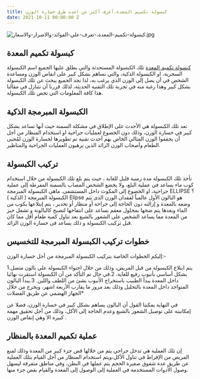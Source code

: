 ```yaml
---
title: كبسولة تكميم المعدة،أعرف أكثر عن احدث طرق خسارة الوزن
date: 2021-10-11 00:00:00 Z
---
```


![كبسولة-تكميم-المعدة،-تعرف-علي-الفوائد-والاضرار-والاسعار.jpg](/uploads/%D9%83%D8%A8%D8%B3%D9%88%D9%84%D8%A9-%D8%AA%D9%83%D9%85%D9%8A%D9%85-%D8%A7%D9%84%D9%85%D8%B9%D8%AF%D8%A9%D8%8C-%D8%AA%D8%B9%D8%B1%D9%81-%D8%B9%D9%84%D9%8A-%D8%A7%D9%84%D9%81%D9%88%D8%A7%D8%A6%D8%AF-%D9%88%D8%A7%D9%84%D8%A7%D8%B6%D8%B1%D8%A7%D8%B1-%D9%88%D8%A7%D9%84%D8%A7%D8%B3%D8%B9%D8%A7%D8%B1.jpg)

## كبسولة تكميم المعدة      
[كبسولة تكميم المعدة](https://drahmedibrahim.com/%D9%83%D8%A8%D8%B3%D9%88%D9%84%D8%A9-%D8%AA%D9%83%D9%85%D9%8A%D9%85-%D8%A7%D9%84%D9%85%D8%B9%D8%AF%D8%A9/) تلك الكبسولة المستحدثة والتي يطلق عليها الجميع اسم الكبسولة السحرية، او الكبسولة الذكية، والتي تساهم بشكل كبير على انقاص الوزن ومساعدة الشخص في أن يصل إلى الوزن الذي يرغب به، لذا نجد الجميع يبحث عن تلك الكبسولة بشكل كبير وهذا رغبة منه في تجربة تلك التقنية الحديثة، لذلك قررنا أن نتنازل في مقالنا هذا كافة المعلومات التي تخص تلك الكبسولة.

## الكبسولة المبرمجة الذكية
تعد تلك الكبسولة هي الأحدث على الإطلاق في مشكلة السمنة حيث أنها تساعد بشكل كبير في خسارة الوزن، وذلك دون الخضوع لعمليات جراحية او استخدام المنظار من أجل أن يحققوا الوزن المثالي الخاص بهم
أحدث تقنية تم تطويرها لخسارة الوزن لمُحبى الطعام وأصحاب الوزن الزائد الذين يرهبون العمليات الجراحية والمناظير.

## تركيب الكبسولة
تأخذ تلك الكبسولة مدة زمنية قليل للغاية ، حيث يتم بلع تلك الكبسولة من خلال استخدام كوب ماء يساعد في عملية البلع، ولا يخضع الشخص المصاب بالسمنة المفرطة إلى عملية جراحية، او الخضوع إلى المكوث داخل المستشفى.
 ماهى الكبسولة المبرمجة ELLIPSE ؟
الكبسولة المبرمجة ( الذكية ) Elipse هو البالون الأول عالمياً لفقدان الوزن الذى يتم وضعه بالمعدة و إزالته دون الحاجة إلى جراحة أو منظار أو تخدير ، يتم إبتلاعها بكوب من الماء وبعدها يتم ضخها بمحلول معقم يساعد على انتفاخها لتصبح كالبالونة و تشغل حيز من المعدة مما يساعد الشخص على الشعور بالشبع بعد تناول كمية طعام أقل مما كان قبل تركيب الكبسولة و ذلك يساعد فى خسارة الوزن الزائد.


 ## خطوات تركيب  الكبسولة المبرمجة للتخسيس

إليكم الخطوات الخاصة بتركيب الكبسولة المبرمجة من أجل خسارة الوزن:-

1.يتم ابتلاع الكبسولة من قبل المريض، وذلك من خلال احتواء الكبسولة على بالون متصل بشكل أساسي بأنبوب رفيع للغاية.
2.في حال تم التأكد من أن الكبسولة استقرت نهائيا داخل المعدة يبدأ الطبيب باستخراج الأنبوب بشئ من اللطف واللين.
3.يبدأ البالون المتواجد داخل المعدة بالتحليل وذلك بعد مرور ما يقارب الأربعة اشهر، ويخرج من خلال الجهاز الهضمي عن طريق الفضلات* 

في النهاية يمكننا القول أن البالون يساهم بشكل كبير في خسارة الوزن، فضلا عن إمكانيته على توصيل الشعور بالشبع وعدم الحاجة إلى 
الأكل، وذلك من أجل تحقيق مهمة كبيرة الا وهي إنقاص الوزن .

## عملية تكميم المعدة بالمنظار

إن تلك العملية هي تدخل جراحي يتم من خلالها قص جزء كبير من المعدة وذلك لمنع المريض من الإفراط في تناول الأكل،ويتم استخدام المنظار من أجل القيام بتلك العملية عن طريق عدة شقوق صغيرة الحجم يتم عملها في البطن، وفي مناطق متفرقة ليسهل وصول الأدوات المستخدمة في العملية إلى الوصول إلى المعدة والقيام بقص جزء منها.
